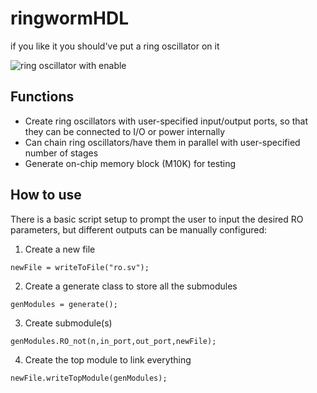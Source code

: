 # ringwormHDL
if you like it you should've put a ring oscillator on it

![ring oscillator with enable](https://github.com/flimflamphlegm/ringwormHDL/blob/main/ro.png)

## Functions
- Create ring oscillators with user-specified input/output ports, so that they can be connected to I/O or power internally
- Can chain ring oscillators/have them in parallel with user-specified number of stages
- Generate on-chip memory block (M10K) for testing

## How to use
There is a basic script setup to prompt the user to input the desired RO parameters, but different outputs can be manually configured:

1. Create a new file

`newFile = writeToFile("ro.sv");`
	
2. Create a generate class to store all the submodules

`genModules = generate();`
	
3. Create submodule(s)

`genModules.RO_not(n,in_port,out_port,newFile);`
	
4. Create the top module to link everything

`newFile.writeTopModule(genModules);`	
